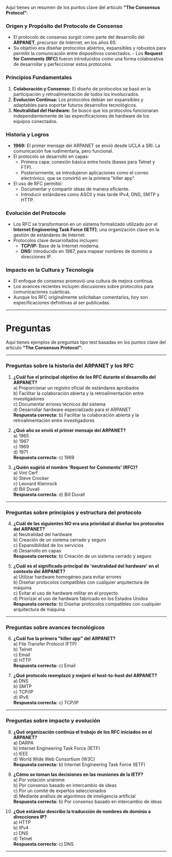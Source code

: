 Aquí tienes un resumen de los puntos clave del artículo **"The Consensus Protocol"**:

### Origen y Propósito del Protocolo de Consenso
- El protocolo de consenso surgió como parte del desarrollo del **ARPANET**, precursor de Internet, en los años 60.
- Su objetivo era diseñar protocolos abiertos, expansibles y robustos para permitir la comunicación entre dispositivos conectados.
		- Los **Request for Comments (RFC)** fueron introducidos como una forma colaborativa de desarrollar y perfeccionar estos protocolos.

### Principios Fundamentales
1. **Colaboración y Consenso:** El diseño de protocolos se basó en la participación y retroalimentación de todos los involucrados.
2. **Evolución Continua:** Los protocolos debían ser expansibles y adaptables para soportar futuros desarrollos tecnológicos.
3. **Neutralidad del Hardware:** Se buscó que los protocolos funcionaran independientemente de las especificaciones de hardware de los equipos conectados.

### Historia y Logros
- **1969:** El primer mensaje del ARPANET se envió desde UCLA a SRI. La comunicación fue rudimentaria, pero funcional.
- El protocolo se desarrolló en capas:
  - Primera capa: conexión básica entre hosts (bases para Telnet y FTP).
  - Posteriormente, se introdujeron aplicaciones como el correo electrónico, que se convirtió en la primera "killer app".
- El uso de RFC permitió:
  - Documentar y compartir ideas de manera eficiente.
  - Introducir estándares como ASCII y más tarde IPv4, DNS, SMTP y HTTP.

### Evolución del Protocolo
- Los RFC se transformaron en un sistema formalizado utilizado por el **Internet Engineering Task Force (IETF)**, una organización clave en la gestión de estándares de Internet.
- Protocolos clave desarrollados incluyen:
  - **TCP/IP:** Base de la Internet moderna.
  - **DNS:** Introducido en 1987, para mapear nombres de dominio a direcciones IP.

### Impacto en la Cultura y Tecnología
- El enfoque de consenso promovió una cultura de mejora continua.
- Los avances recientes incluyen discusiones sobre protocolos para comunicaciones cuánticas.
- Aunque los RFC originalmente solicitaban comentarios, hoy son especificaciones definitivas al ser publicadas.

---
# Preguntas

Aquí tienes ejemplos de preguntas tipo test basadas en los puntos clave del artículo **"The Consensus Protocol"**:

---

### **Preguntas sobre la historia del ARPANET y los RFC**
1. **¿Cuál fue el principal objetivo de los RFC durante el desarrollo del ARPANET?**  
   a) Proporcionar un registro oficial de estándares aprobados  
   b) Facilitar la colaboración abierta y la retroalimentación entre investigadores  
   c) Documentar errores técnicos del sistema  
   d) Desarrollar hardware especializado para el ARPANET  
   **Respuesta correcta:** b) Facilitar la colaboración abierta y la retroalimentación entre investigadores  

2. **¿Qué año se envió el primer mensaje del ARPANET?**  
   a) 1965  
   b) 1967  
   c) 1969  
   d) 1971  
   **Respuesta correcta:** c) 1969  

3. **¿Quién sugirió el nombre 'Request for Comments' (RFC)?**  
   a) Vint Cerf  
   b) Steve Crocker  
   c) Leonard Kleinrock  
   d) Bill Duvall  
   **Respuesta correcta:** d) Bill Duvall  

---

### **Preguntas sobre principios y estructura del protocolo**
4. **¿Cuál de las siguientes NO era una prioridad al diseñar los protocolos del ARPANET?**  
   a) Neutralidad del hardware  
   b) Creación de un sistema cerrado y seguro  
   c) Expansibilidad de los servicios  
   d) Desarrollo en capas  
   **Respuesta correcta:** b) Creación de un sistema cerrado y seguro  

5. **¿Cuál es el significado principal de 'neutralidad del hardware' en el contexto del ARPANET?**  
   a) Utilizar hardware homogéneo para evitar errores  
   b) Diseñar protocolos compatibles con cualquier arquitectura de máquina  
   c) Evitar el uso de hardware militar en el proyecto  
   d) Priorizar el uso de hardware fabricado en los Estados Unidos  
   **Respuesta correcta:** b) Diseñar protocolos compatibles con cualquier arquitectura de máquina  

---

### **Preguntas sobre avances tecnológicos**
6. **¿Cuál fue la primera "killer app" del ARPANET?**  
   a) File Transfer Protocol (FTP)  
   b) Telnet  
   c) Email  
   d) HTTP  
   **Respuesta correcta:** c) Email  

7. **¿Qué protocolo reemplazó y mejoró el host-to-host del ARPANET?**  
   a) DNS  
   b) SMTP  
   c) TCP/IP  
   d) IPv6  
   **Respuesta correcta:** c) TCP/IP  

---

### **Preguntas sobre impacto y evolución**
8. **¿Qué organización continúa el trabajo de los RFC iniciados en el ARPANET?**  
   a) DARPA  
   b) Internet Engineering Task Force (IETF)  
   c) IEEE  
   d) World Wide Web Consortium (W3C)  
   **Respuesta correcta:** b) Internet Engineering Task Force (IETF)  

9. **¿Cómo se toman las decisiones en las reuniones de la IETF?**  
   a) Por votación unánime  
   b) Por consenso basado en intercambio de ideas  
   c) Por un comité de expertos seleccionados  
   d) Mediante análisis de algoritmos de inteligencia artificial  
   **Respuesta correcta:** b) Por consenso basado en intercambio de ideas  

10. **¿Qué estándar describe la traducción de nombres de dominio a direcciones IP?**  
    a) HTTP  
    b) IPv4  
    c) DNS  
    d) Telnet  
    **Respuesta correcta:** c) DNS  

---
